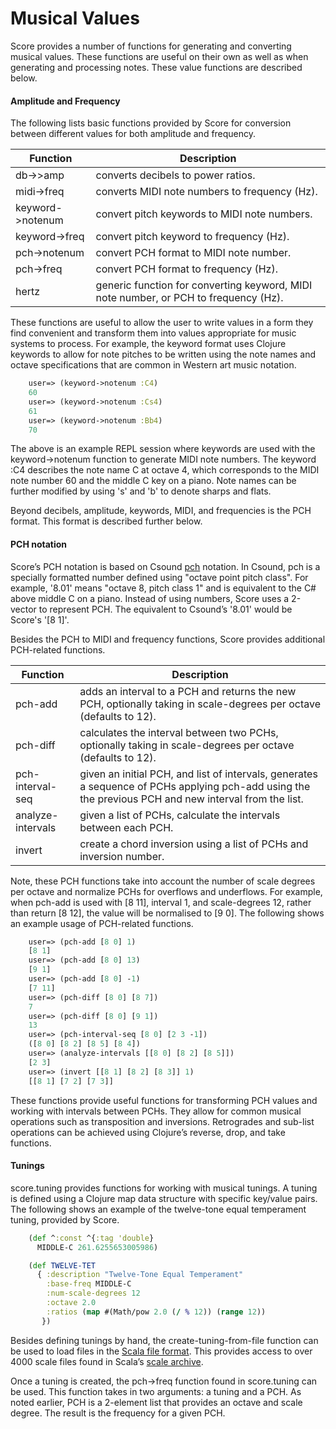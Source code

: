 # Musical Values

Score provides a number of functions for generating and converting
musical values. These functions are useful on their own as well as when
generating and processing notes. These value functions are described
below.

#### Amplitude and Frequency

The following lists basic functions provided by Score for conversion between
different values for both amplitude and frequency.

| Function | Description | 
| -------- | ----------- |
| db->&gt;amp | converts decibels to power ratios. |
| midi-&gt;freq | converts MIDI note numbers to frequency (Hz). |
| keyword-&gt;notenum | convert pitch keywords to MIDI note numbers. |
| keyword-&gt;freq | convert pitch keyword to frequency (Hz). |
| pch-&gt;notenum | convert PCH format to MIDI note number. |
| pch-&gt;freq | convert PCH format to frequency (Hz). |
| hertz | generic function for converting keyword, MIDI note number, or PCH to frequency (Hz). |

These functions are useful to allow the user to write values in a form
they find convenient and transform them into values appropriate for
music systems to process. For example, the keyword format uses Clojure
keywords to allow for note pitches to be written using the note names
and octave specifications that are common in Western art music notation.

```clojure
    user=> (keyword->notenum :C4)
    60
    user=> (keyword->notenum :Cs4)
    61
    user=> (keyword->notenum :Bb4)
    70
```

The above is an example REPL session where
keywords are used with the keyword-&gt;notenum function to
generate MIDI note numbers. The keyword :C4 describes the
note name C at octave 4, which corresponds to the MIDI note number 60
and the middle C key on a piano. Note names can be further modified by
using 's' and 'b' to denote sharps and flats.

Beyond decibels, amplitude, keywords, MIDI, and frequencies is the PCH
format. This format is described further below.

#### PCH notation

Score’s PCH notation is based on Csound [pch](http://csound.github.io/docs/manual/cpspch.html) notation. In Csound,
pch is a specially formatted number defined using "octave point pitch
class". For example, '8.01' means "octave 8, pitch class 1" and is
equivalent to the C\# above middle C on a piano. Instead of using
numbers, Score uses a 2-vector to represent PCH. The equivalent to
Csound’s '8.01' would be Score's '[8 1]'.

Besides the PCH to MIDI and frequency functions, Score provides
additional PCH-related functions.


| Function | Description | 
| -------- | ----------- |
| pch-add  |  adds an interval to a PCH and returns the new PCH, optionally taking in scale-degrees per octave (defaults to 12). |
| pch-diff | calculates the interval between two PCHs, optionally taking in scale-degrees per octave (defaults to 12). |
| pch-interval-seq | given an initial PCH, and list of intervals, generates a sequence of PCHs applying pch-add using the the previous PCH and new interval from the list. |
| analyze-intervals | given a list of PCHs, calculate the intervals between each PCH. |
| invert | create a chord inversion using a list of PCHs and inversion number. |

Note, these PCH functions take into account the number of scale degrees
per octave and normalize PCHs for overflows and underflows. For example,
when pch-add is used with [8 11], interval 1, and
scale-degrees 12, rather than return [8 12], the value will be normalised to [9 0].  The following shows an example usage of
PCH-related functions.

```clojure
    user=> (pch-add [8 0] 1)
    [8 1]
    user=> (pch-add [8 0] 13)
    [9 1]
    user=> (pch-add [8 0] -1)
    [7 11]
    user=> (pch-diff [8 0] [8 7])
    7
    user=> (pch-diff [8 0] [9 1])
    13
    user=> (pch-interval-seq [8 0] [2 3 -1])
    ([8 0] [8 2] [8 5] [8 4])
    user=> (analyze-intervals [[8 0] [8 2] [8 5]])
    [2 3]
    user=> (invert [[8 1] [8 2] [8 3]] 1)
    [[8 1] [7 2] [7 3]]
```

These functions provide useful functions for transforming PCH values and
working with intervals between PCHs. They allow for common musical
operations such as transposition and inversions. Retrogrades and
sub-list operations can be achieved using Clojure’s
reverse, drop, and take functions.

#### Tunings

score.tuning provides functions for working with musical
tunings. A tuning is defined using a Clojure map data structure with
specific key/value pairs. The following shows an
example of the twelve-tone equal temperament tuning, provided by Score.

```clojure
    (def ^:const ^{:tag 'double}
      MIDDLE-C 261.6255653005986)

    (def TWELVE-TET
      { :description "Twelve-Tone Equal Temperament"
        :base-freq MIDDLE-C
        :num-scale-degrees 12
        :octave 2.0
        :ratios (map #(Math/pow 2.0 (/ % 12)) (range 12))
       })
```

Besides defining tunings by hand, the
create-tuning-from-file function can be used to load files
in the [Scala file format](http://www.huygens-fokker.org/scala/scl_format.html). This provides access to
over 4000 scale files found in Scala’s [scale
archive](http://www.huygens-fokker.org/scala/downloads.html#scales).

Once a tuning is created, the pch-&gt;freq function found
in score.tuning can be used. This function takes in two
arguments: a tuning and a PCH. As noted earlier, PCH is a 2-element list
that provides an octave and scale degree. The result is the frequency
for a given PCH.
